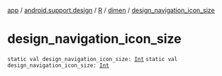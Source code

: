 [app](../../../index.md) / [android.support.design](../../index.md) / [R](../index.md) / [dimen](index.md) / [design_navigation_icon_size](.)

# design_navigation_icon_size

`static val design_navigation_icon_size: `[`Int`](https://kotlinlang.org/api/latest/jvm/stdlib/kotlin/-int/index.html)
`static val design_navigation_icon_size: `[`Int`](https://kotlinlang.org/api/latest/jvm/stdlib/kotlin/-int/index.html)